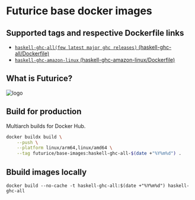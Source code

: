 # Futurice base docker images

## Supported tags and respective Dockerfile links

- [`haskell-ghc-all(few latest major ghc releases)` (haskell-ghc-all/Dockerfile)](https://github.com/futurice/docker-base-images/blob/master/haskell-ghc-all/Dockerfile)
- [`haskell-ghc-amazon-linux` (haskell-ghc-amazon-linux/Dockerfile)](https://github.com/futurice/docker-base-images/blob/master/haskell-ghc-amazon-linux/Dockerfile)

## What is Futurice?

![logo](https://raw.githubusercontent.com/futurice/docker-base-images/master/logo.png)

## Build for production

Multiarch builds for Docker Hub.

```sh
docker buildx build \
    --push \
    --platform linux/arm64,linux/amd64 \
    --tag futurice/base-images:haskell-ghc-all-$(date +"%Y%m%d") .
```

## Bbuild images locally

```
docker build --no-cache -t haskell-ghc-all:$(date +"%Y%m%d") haskell-ghc-all
```
